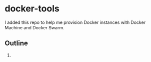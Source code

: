 # docker-tools
I added this repo to help me provision Docker instances with Docker Machine and Docker Swarm.

## Outline
1. 

